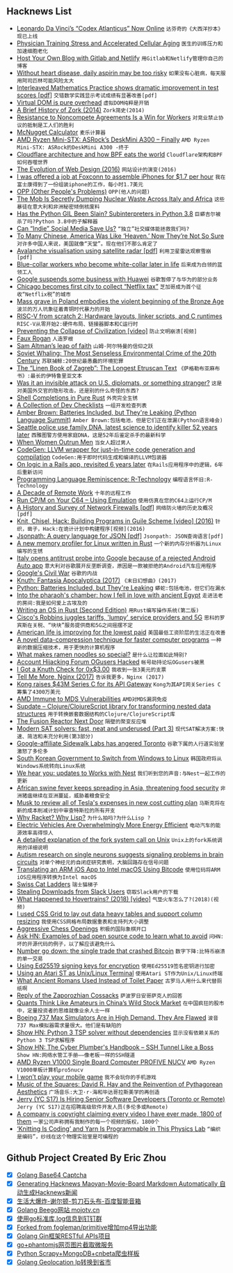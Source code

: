 ## Hacknews List


- [Leonardo Da Vinci’s “Codex Atlanticus” Now Online](https://mymodernmet.com/leonardo-da-vinci-codex-atlanticus/)  `达芬奇的《大西洋抄本》现已上线`
- [Physician Training Stress and Accelerated Cellular Aging](https://www.biologicalpsychiatryjournal.com/article/S0006-3223(19)31329-0/fulltext)  `医生的训练压力和加速细胞老化`
- [Host Your Own Blog with Gitlab and Netlify](https://brainfood.xyz/post/20190518-host-your-own-blog-in-1-hour/)  `用Gitlab和Netlify管理你自己的博客`
- [Without heart disease, daily aspirin may be too risky](https://www.reuters.com/article/us-health-heart-aspirin/without-heart-disease-daily-aspirin-may-be-too-risky-idUSKCN1SJ275)  `如果没有心脏病，每天服用阿司匹林可能风险太大`
- [Interleaved Mathematics Practice shows dramatic improvement in test scores [pdf]](http://uweb.cas.usf.edu/~drohrer/pdfs/Rohrer_et_al_InPressJEdPsych.pdf)  `交错数学实践显示考试成绩有显著改善[pdf]`
- [Virtual DOM is pure overhead](https://svelte.dev/blog/virtual-dom-is-pure-overhead)  `虚拟DOM纯粹是开销`
- [A Brief History of Zork (2014)](http://mentalfloss.com/article/29885/eaten-grue-brief-history-zork)  `Zork简史(2014)`
- [Resistance to Noncompete Agreements Is a Win for Workers](https://www.wsj.com/articles/resistance-to-noncompete-agreements-is-a-win-for-workers-11558195200)  `对竞业禁止协议的抵制是工人们的胜利`
- [McNugget Calculator](https://heavenfox.github.io/mcnugget/)  `麦乐计算器`
- [AMD Ryzen Mini-STX: ASRock’s DeskMini A300 – Finally](https://smallformfactor.net/reviews/systems/asrocks-deskmini-a300-finally)  `AMD Ryzen Mini-STX: ASRock的DeskMini A300 -终于`
- [Cloudflare architecture and how BPF eats the world](https://blog.cloudflare.com/cloudflare-architecture-and-how-bpf-eats-the-world/)  `Cloudflare架构和BPF如何吞噬世界`
- [The Evolution of Web Design (2016)](http://fabianburghardt.de/webolution/)  `网站设计的演变(2016)`
- [I was offered a job at Foxconn to assemble iPhones for $1.7 per hour](https://www.scmp.com/economy/china-economy/article/2188288/iphones-costs-us800-i-was-offered-job-foxconn-assemble-them)  `我在富士康得到了一份组装iphone的工作，每小时1.7美元`
- [OPP (Other People&#39;s Problems)](http://www.elidedbranches.com/2019/05/opp-other-peoples-problems.html)  `OPP(他人的问题)`
- [The Mob Is Secretly Dumping Nuclear Waste Across Italy and Africa](https://gizmodo.com/the-mob-is-secretly-dumping-nuclear-waste-across-italy-1513190243)  `这些暴徒在意大利和非洲秘密倾倒核废料`
- [Has the Python GIL Been Slain? Subinterpreters in Python 3.8](https://hackernoon.com/has-the-python-gil-been-slain-9440d28fa93d)  `巨蟒吉尔被杀了吗?Python 3.8中的子解释器`
- [Can “Indie” Social Media Save Us?](https://www.newyorker.com/tech/annals-of-technology/can-indie-social-media-save-us)  `“独立”社交媒体能拯救我们吗?`
- [To Many Chinese, America Was Like ‘Heaven.’ Now They’re Not So Sure](https://www.nytimes.com/2019/05/18/world/asia/china-america-trade.html)  `对许多中国人来说，美国就像“天堂”。现在他们不那么肯定了`
- [Avalanche visualisation using satellite radar [pdf]](https://aron.mjuk.is/avanor/widforss2019avalanche.pdf)  `利用卫星雷达观察雪崩[pdf]`
- [Blue-collar workers who become white-collar later in life](https://melmagazine.com/en-us/story/blue-collar-to-white-collar-work-jobs)  `后来成为白领的蓝领工人`
- [Google suspends some business with Huawei](https://www.reuters.com/article/us-huawei-tech-alphabet-exclusive/exclusive-google-suspends-some-business-with-huawei-after-trump-blacklist-source-idUSKCN1SP0NB)  `谷歌暂停了与华为的部分业务`
- [Chicago becomes first city to collect “Netflix tax”](https://www.cbsnews.com/news/netflix-tax-chicago-becomes-first-municipality-to-collect-netflix-tax/)  `芝加哥成为首个征收“Netflix税”的城市`
- [Mass grave in Poland embodies the violent beginning of the Bronze Age](https://arstechnica.com/science/2019/05/mass-grave-in-poland-embodies-the-violent-beginning-of-the-bronze-age/)  `波兰的万人坑象征着青铜时代暴力的开始`
- [RISC-V from scratch 2: Hardware layouts, linker scripts, and C runtimes](https://twilco.github.io/riscv-from-scratch/2019/04/27/riscv-from-scratch-2.html)  `RISC-V从零开始2:硬件布局、链接器脚本和C运行时`
- [Preventing the Collapse of Civilization [video]](https://www.youtube.com/watch?v=pW-SOdj4Kkk)  `防止文明崩溃[视频]`
- [Faux Rogan](http://fakejoerogan.com/)  `人造罗根`
- [Sam Altman’s leap of faith](https://techcrunch.com/2019/05/18/sam-altmans-leap-of-faith/)  `山姆·阿尔特曼的信仰之跃`
- [Soviet Whaling: The Most Senseless Environmental Crime of the 20th Century](https://psmag.com/social-justice/the-senseless-environment-crime-of-the-20th-century-russia-whaling-67774)  `苏联捕鲸:20世纪最愚蠢的环境犯罪`
- [The “Linen Book of Zagreb”: The Longest Etruscan Text](https://en.wikipedia.org/wiki/Liber_Linteus)  `《萨格勒布亚麻布书》:最长的伊特鲁里亚文本`
- [Was it an invisible attack on U.S. diplomats, or something stranger?](https://www.nytimes.com/interactive/2019/05/15/magazine/diplomat-disorder.html)  `这是对美国外交官的隐形攻击，还是别的什么奇怪的东西?`
- [Shell Completions in Pure Rust](https://www.joshmcguigan.com/blog/shell-completions-pure-rust/)  `外壳完全生锈`
- [A Collection of Dev Checklists](https://devchecklists.com/)  `一组开发检查列表`
- [Amber Brown: Batteries Included, but They&#39;re Leaking (Python Language Summit)](http://pyfound.blogspot.com/2019/05/amber-brown-batteries-included-but.html?m=1)  `Amber Brown:包括电池，但是它们正在泄漏(Python语言峰会)`
- [Seattle police use family DNA, latest science to identify killer 52 years later](https://www.geekwire.com/2019/52-years-seattle-woman-killed-police-use-family-dna-latest-science-identify-killer/)  `西雅图警方使用家庭DNA，这是52年后鉴定杀手的最新科学`
- [When Women Outrun Men](https://thewalrus.ca/when-male-runners-lose-to-women/)  `当女人超过男人`
- [CodeGen: LLVM wrapper for just-in-time code generation and compilation](https://github.com/pdziepak/codegen)  `CodeGen:用于即时代码生成和编译的LLVM包装器`
- [On logic in a Rails app, revisited 6 years later](https://alisnic.github.io/posts/rails-logic-revisited/)  `在Rails应用程序中的逻辑，6年后重新访问`
- [Programming Language Reminiscence: R-Technology](http://okmij.org/ftp/Babel/index.html#RTRAN)  `编程语言怀旧:R-Technology`
- [A Decade of Remote Work](https://blog.viktorpetersson.com/2019/05/18/a-decade-of-remote.html)  `十年的远程工作`
- [Run CP/M on Your C64 – Using Emulation](https://www.pagetable.com/?p=1315)  `使用仿真在您的C64上运行CP/M`
- [A History and Survey of Network Firewalls [pdf]](https://www.cs.unm.edu/~treport/tr/02-12/firewall.pdf)  `网络防火墙的历史及概况[pdf]`
- [Knit, Chisel, Hack: Building Programs in Guile Scheme [video] (2016)](https://youtube.com/watch?v=uwiaT3MoDVs)  `针织，凿子，Hack:在诡计计划中构建程序[视频](2016)`
- [Jsonpath: A query language for JSON [pdf]](http://www.sai.msu.su/~megera/postgres/talks/jsonpath-pgday.it-2019.pdf)  `Jsonpath: JSON查询语言[pdf]`
- [A new memory profiler for Linux written in Rust](https://github.com/nokia/memory-profiler)  `一个新的内存分析器为Linux编写的生锈`
- [Italy opens antitrust probe into Google because of a rejected Android Auto app](https://www.theverge.com/2019/5/17/18629912/google-android-auto-italy-antitrust-probe-enel-group)  `意大利对谷歌展开反垄断调查，原因是一款被拒绝的Android汽车应用程序`
- [Google&#39;s Civil War](http://fortune.com/longform/inside-googles-civil-war/)  `谷歌的内战`
- [Knuth: Fantasia Apocalyptica (2017)](https://www-cs-faculty.stanford.edu/~knuth/fant.html)  `《末日幻想曲》(2017)`
- [Python: Batteries Included, but They&#39;re Leaking](http://pyfound.blogspot.com/2019/05/amber-brown-batteries-included-but.html)  `蟒蛇:包括电池，但它们在漏水`
- [Into the pharaoh&#39;s chamber: how I fell in love with ancient Egypt](https://www.theguardian.com/news/2019/apr/26/ancient-egypt-amarna-akhenaten-rebel-king-arab-spring-revolution)  `走进法老的房间:我是如何爱上古埃及的`
- [Writing an OS in Rust (Second Edition)](https://os.phil-opp.com)  `用Rust编写操作系统(第二版)`
- [Cisco&#39;s Robbins juggles tariffs, &#39;lumpy&#39; service providers and 5G](https://www.fiercetelecom.com/telecom/cisco-s-robbins-juggles-tariffs-lumpy-service-providers-and-5g-during-3q-earnings-call)  `思科的罗宾斯在关税、“块块”服务提供商和5G之间摇摆不定`
- [American life is improving for the lowest paid](https://www.economist.com/united-states/2019/05/18/american-life-is-improving-for-the-lowest-paid)  `美国最低工资阶层的生活正在改善`
- [A novel data-compression technique for faster computer programs](https://techxplore.com/news/2019-04-data-compression-technique-faster.html)  `一种新的数据压缩技术，用于更快的计算机程序`
- [What makes ramen noodles so special?](https://thetakeout.com/what-makes-ramen-noodles-so-special-1834701576)  `是什么让拉面如此特别?`
- [Account Hijacking Forum OGusers Hacked](https://krebsonsecurity.com/2019/05/account-hijacking-forum-ogusers-hacked/)  `帐号劫持论坛OGusers被黑`
- [I Got a Knuth Check for 0x$3.00](https://nickdrozd.github.io/2019/05/17/knuth-check.html)  `我收到一张3美元的支票`
- [Tell Me More, Nginx (2017)](https://www.honeycomb.io/blog/tell-me-more-nginx/)  `告诉我更多，Nginx (2017)`
- [Kong raises $43M Series C for its API Gateway](https://techcrunch.com/2019/03/28/kong-raises-43m-series-c-for-its-api-platform/)  `Kong为其API网关Series C筹集了4300万美元`
- [AMD Immune to MDS Vulnerabilities](https://www.tomshardware.com/news/amd-mds-vulnerability-immune-intel,39367.html)  `AMD对MDS漏洞免疫`
- [Supdate – Clojure/ClojureScript library for transforming nested data structures](https://vvvvalvalval.github.io/supdate/)  `用于转换嵌套数据结构的Clojure/ClojureScript库`
- [The Fusion Reactor Next Door](https://www.nytimes.com/2019/05/13/business/fusion-energy-climate-change.html)  `隔壁的聚变反应堆`
- [Modern SAT solvers: fast, neat and underused (Part 3)](https://codingnest.com/modern-sat-solvers-fast-neat-and-underused-part-3-of-n/)  `现代SAT解决方案:快速、简洁和未充分利用(第3部分)`
- [Google-affiliate Sidewalk Labs has angered Toronto](https://www.bbc.com/news/technology-47815344)  `谷歌下属的人行道实验室激怒了多伦多`
- [South Korean Government to Switch from Windows to Linux](http://www.koreaherald.com/view.php?ud=20190517000378)  `韩国政府将从Windows系统转向Linux系统`
- [We hear you: updates to Works with Nest](https://www.blog.google/products/google-nest/updates-works-with-nest/)  `我们听到您的声音:与Nest一起工作的更新`
- [African swine fever keeps spreading in Asia, threatening food security](https://www.sciencemag.org/news/2019/05/african-swine-fever-keeps-spreading-asia-threatening-food-security)  `非洲猪瘟继续在亚洲蔓延，威胁着粮食安全`
- [Musk to review all of Tesla&#39;s expenses in new cost cutting plan](https://www.reuters.com/article/us-tesla-cost-cuts/musk-to-review-all-of-teslas-expenses-in-new-cost-cutting-plan-idUSKCN1SM2SS)  `马斯克将在新的成本削减计划中审查特斯拉的所有开支`
- [Why Racket? Why Lisp?](https://beautifulracket.com/appendix/why-racket-why-lisp.html)  `为什么拍吗?为什么Lisp ?`
- [Electric Vehicles Are Overwhelmingly More Energy Efficient](https://www.bloomberg.com/opinion/articles/2019-05-15/electric-vehicles-are-overwhelmingly-more-energy-efficient)  `电动汽车的能源效率高得惊人`
- [A detailed explanation of the fork system call on Unix](http://mohit.athwani.net/unix/understanding-the-fork-system-call-in-unix/)  `Unix上的fork系统调用的详细说明`
- [Autism research on single neurons suggests signaling problems in brain circuits](https://theconversation.com/new-autism-research-on-single-neurons-suggests-signaling-problems-in-brain-circuits-117074)  `对单个神经元的自闭症研究表明，大脑回路存在信号问题`
- [Translating an ARM iOS App to Intel macOS Using Bitcode](https://www.highcaffeinecontent.com/blog/20190518-Translating-an-ARM-iOS-App-to-Intel-macOS-Using-Bitcode)  `使用位码将ARM iOS应用程序转换为Intel macOS`
- [Swiss Cat Ladders](https://mymodernmet.com/brigitte-schuster-cat-ladders/)  `瑞士猫梯子`
- [Stealing Downloads from Slack Users](https://medium.com/tenable-techblog/stealing-downloads-from-slack-users-be6829a55f63)  `窃取Slack用户的下载`
- [What Happened to Hovertrains? (2018) [video]](https://www.youtube.com/watch?v=qUXEFj0t7Ek)  `气垫火车怎么了?(2018)(视频)`
- [I used CSS Grid to lay out data heavy tables and support column resizing](https://adamlynch.com/flexible-data-tables-with-css-grid/?1)  `我使用CSS网格布局数据重表和支持列大小调整`
- [Aggressive Chess Openings](https://chess.stackexchange.com/questions/75/very-aggressive-openings)  `积极的国际象棋开口`
- [Ask HN: Examples of bad open source code to learn what to avoid](item?id=19951959)  `问HN:坏的开源代码的例子，以了解应该避免什么`
- [Number go down: the single trade that crashed Bitcoin](https://davidgerard.co.uk/blockchain/2019/05/18/number-go-down-the-single-trade-that-crashed-bitcoin/)  `数字下降:比特币崩溃的单一交易`
- [Using Ed25519 signing keys for encryption](https://blog.filippo.io/using-ed25519-keys-for-encryption/)  `使用Ed25519签名密钥进行加密`
- [Using an Atari ST as Unix/Linux Terminal](http://www.atari-wiki.com/index.php/Using_an_Atari_ST_as_Unix/Linux_Terminal)  `使用Atari ST作为Unix/Linux终端`
- [What Ancient Romans Used Instead of Toilet Paper](http://nautil.us/blog/what-ancient-romans-used-instead-of-toilet-paper)  `古罗马人用什么来代替厕纸啊`
- [Reply of the Zaporozhian Cossacks](https://en.wikipedia.org/wiki/Reply_of_the_Zaporozhian_Cossacks)  `萨波罗日安哥萨克人的回答`
- [Quants Think Like Amateurs in China’s Wild Stock Market](https://www.bloomberg.com/news/articles/2019-05-15/quants-think-like-amateurs-in-the-world-s-wildest-stock-market)  `在中国疯狂的股市中，定量投资者的思维就像业余人士一样`
- [Boeing 737 Max Simulators Are in High Demand. They Are Flawed](https://www.nytimes.com/2019/05/17/business/boeing-737-max-simulators.html)  `波音737 Max模拟器需求量很大。他们是有缺陷的`
- [Show HN: Python 3 TSP solver without dependencies](https://github.com/dimitrovskif/elkai)  `显示没有依赖关系的Python 3 TSP求解程序`
- [Show HN: The Cyber Plumber&#39;s Handbook – SSH Tunnel Like a Boss](item?id=19946941)  `Show HN:网络水管工手册——像老板一样的SSH隧道`
- [AMD Ryzen V1000 Single Board Computer PROFIVE NUCV](https://www.eepd.de/en/boards/single-board-computer/sbc-profiver-nucv-x86/)  `AMD Ryzen V1000单板计算机pro5nucv`
- [I won’t play your mobile game](https://voidnill.gitlab.io/cosmic_voidspace/mobile_gaming.html)  `我不会玩你的手机游戏`
- [Music of the Squares: David R. Hay and the Reinvention of Pythagorean Aesthetics](https://publicdomainreview.org/2019/05/16/music-of-the-squares-david-ramsay-hay-and-the-reinvention-of-pythagorean-aesthetics/)  `广场音乐:大卫·r·海和毕达哥拉斯美学的再创造`
- [Jerry (YC S17) Is Hiring Senior Software Developers (Toronto or Remote)](https://www.workable.com/j/0B4F2938C1)  `Jerry (YC S17)正在招聘高级软件开发人员(多伦多或Remote)`
- [A company is copyright claiming every video I have ever made, 1800 of them](https://twitter.com/ThatMumboJumbo/status/1130009515766755328)  `一家公司声称拥有我制作的每一个视频的版权，1800个`
- [‘Knitting Is Coding’ and Yarn Is Programmable in This Physics Lab](https://www.nytimes.com/2019/05/17/science/math-physics-knitting-matsumoto.html)  `“编织是编码”，纱线在这个物理实验室是可编程的`

## Github Project Created By Eric Zhou

- [x] [Golang Base64 Captcha](https://github.com/mojocn/base64Captcha)
- [x] [Generating Hacknews Maoyan-Movie-Board Markdown Automatically 自动生成Hacknews新闻](https://github.com/dejavuzhou/md-genie)
- [x] [生活大爆炸-谢尔顿-剪刀石头布-百度智能音箱](https://github.com/mojocn/dueros-bang-game)
- [x] [Golang Beego网站 mojotv.cn](https://github.com/mojocn/www.mojotv.cn)
- [x] [使用go标准库,log信息到钉钉群](https://github.com/mojocn/dooger)
- [x] [Forked from fogleman/primitive增加mp4导出功能](https://github.com/mojocn/primitive)
- [x] [Golang Gin框架RESTful APIs项目](https://github.com/JJJJJJJerk/ezier-golang-web-api-framework)
- [x] [go+phantomjs网页图片截取微服务](https://github.com/mojocn/screen_shot)
- [x] [Python Scrapy+MongoDB+cnbeta爬虫样板](https://github.com/mojocn/scrapy_mongodb_boilerplate_cnbeta)
- [x] [Golang Geolocation Ip转换到省市](https://github.com/mojocn/ip2location)